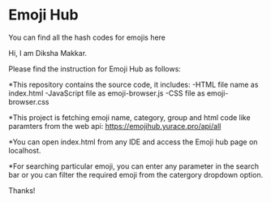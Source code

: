 # Emoji Hub
You can find all the hash codes for emojis here

Hi, I am Diksha Makkar.

Please find the instruction for Emoji Hub as follows:

*This repository contains the source code, it includes:
-HTML file name as index.html
-JavaScript file as emoji-browser.js
-CSS file as emoji-browser.css

*This project is fetching emoji name, category, group and html code like paramters from the web api: https://emojihub.yurace.pro/api/all

*You can open index.html from any IDE and access the Emoji hub page on localhost. 

*For searching particular emoji, you can enter any parameter in the search bar or you can filter the required emoji from the catergory dropdown option.

Thanks!

